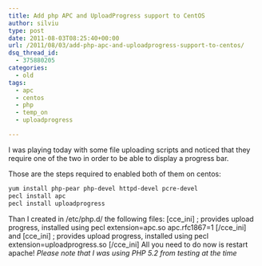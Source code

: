 ```yaml
---
title: Add php APC and UploadProgress support to CentOS
author: silviu
type: post
date: 2011-08-03T08:25:40+00:00
url: /2011/08/03/add-php-apc-and-uploadprogress-support-to-centos/
dsq_thread_id:
  - 375880205
categories:
  - old
tags:
  - apc
  - centos
  - php
  - temp_on
  - uploadprogress

---
```

I was playing today with some file uploading scripts and noticed that they require one of the two in order to be able to display a progress bar.

Those are the steps required to enabled both of them on centos:
```bash
yum install php-pear php-devel httpd-devel pcre-devel
pecl install apc
pecl install uploadprogress
```
Than I created in /etc/php.d/ the following files:
[cce_ini]
; provides upload progress, installed using pecl
extension=apc.so
apc.rfc1867=1
[/cce_ini]
and
[cce_ini]
; provides upload progress, installed using pecl
extension=uploadprogress.so
[/cce_ini]
All you need to do now is restart apache!
_Please note that I was using PHP 5.2 from testing at the time_